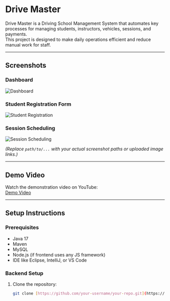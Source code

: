 # Drive Master

Drive Master is a Driving School Management System that automates key processes for managing students, instructors, vehicles, sessions, and payments.  
This project is designed to make daily operations efficient and reduce manual work for staff.

---

## Screenshots

### Dashboard
![Dashboard](path/to/dashboard-screenshot.png)

### Student Registration Form
![Student Registration](path/to/student-registration-screenshot.png)

### Session Scheduling
![Session Scheduling](path/to/session-scheduling-screenshot.png)

*(Replace `path/to/...` with your actual screenshot paths or uploaded image links.)*

---

## Demo Video
Watch the demonstration video on YouTube:  
[Demo Video](https://youtu.be/fm0duTfIBF0)

---

## Setup Instructions

### Prerequisites
- Java 17
- Maven
- MySQL
- Node.js (if frontend uses any JS framework)
- IDE like Eclipse, IntelliJ, or VS Code

### Backend Setup
1. Clone the repository:
   ```bash
   git clone [https://github.com/your-username/your-repo.git](https://github.com/sachinthaNavindu/driving-Leaners-Platform.git)
